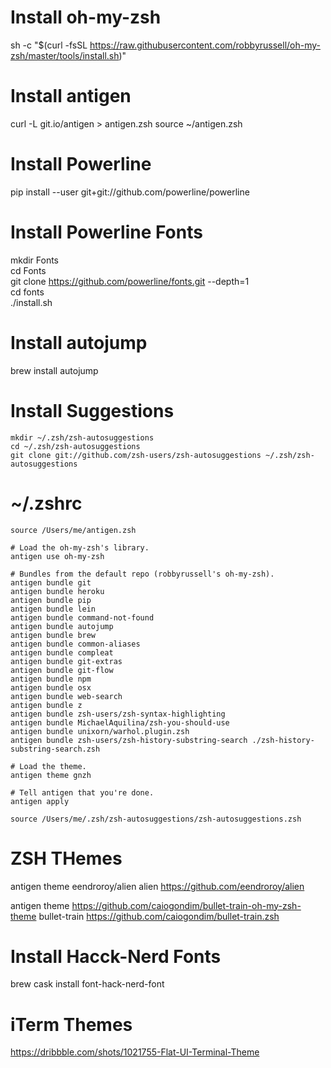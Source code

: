 # Install oh-my-zsh
sh -c "$(curl -fsSL https://raw.githubusercontent.com/robbyrussell/oh-my-zsh/master/tools/install.sh)"

# Install antigen
curl -L git.io/antigen > antigen.zsh
source ~/antigen.zsh

# Install Powerline
pip install --user git+git://github.com/powerline/powerline

# Install Powerline Fonts
mkdir Fonts \
cd Fonts \
git clone https://github.com/powerline/fonts.git --depth=1 \
cd fonts \
./install.sh

# Install autojump
brew install autojump

# Install Suggestions
```
mkdir ~/.zsh/zsh-autosuggestions
cd ~/.zsh/zsh-autosuggestions
git clone git://github.com/zsh-users/zsh-autosuggestions ~/.zsh/zsh-autosuggestions
```
# ~/.zshrc
```
source /Users/me/antigen.zsh

# Load the oh-my-zsh's library.
antigen use oh-my-zsh

# Bundles from the default repo (robbyrussell's oh-my-zsh).
antigen bundle git
antigen bundle heroku
antigen bundle pip
antigen bundle lein
antigen bundle command-not-found
antigen bundle autojump
antigen bundle brew
antigen bundle common-aliases
antigen bundle compleat
antigen bundle git-extras
antigen bundle git-flow
antigen bundle npm
antigen bundle osx
antigen bundle web-search
antigen bundle z
antigen bundle zsh-users/zsh-syntax-highlighting
antigen bundle MichaelAquilina/zsh-you-should-use
antigen bundle unixorn/warhol.plugin.zsh
antigen bundle zsh-users/zsh-history-substring-search ./zsh-history-substring-search.zsh

# Load the theme.
antigen theme gnzh

# Tell antigen that you're done.
antigen apply

source /Users/me/.zsh/zsh-autosuggestions/zsh-autosuggestions.zsh

```

# ZSH THemes
antigen theme eendroroy/alien alien
https://github.com/eendroroy/alien

antigen theme https://github.com/caiogondim/bullet-train-oh-my-zsh-theme bullet-train
https://github.com/caiogondim/bullet-train.zsh

# Install Hacck-Nerd Fonts
brew cask install font-hack-nerd-font

# iTerm Themes
https://dribbble.com/shots/1021755-Flat-UI-Terminal-Theme
